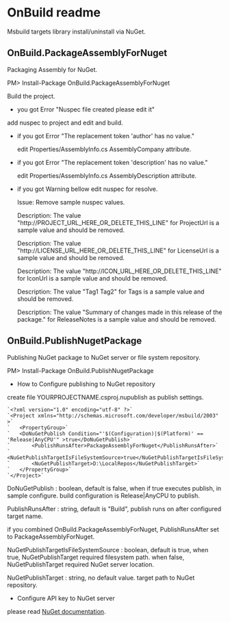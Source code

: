 # OnBuild readme

 Msbuild targets library install/uninstall via NuGet.

## OnBuild.PackageAssemblyForNuget

 Packaging Assembly for NuGet.

PM> Install-Package OnBuild.PackageAssemblyForNuget 

Build the project.

+ you got Error "Nuspec file created please edit it"

 add nuspec to project and edit and build.

+ if you got Error "The replacement token 'author' has no value."

  edit Properties/AssemblyInfo.cs AssemblyCompany attribute.

+ if you got Error "The replacement token 'description' has no value."

  edit Properties/AssemblyInfo.cs AssemblyDescription attribute.

+ if you got Warning bellow edit nuspec for resolve.

  Issue: Remove sample nuspec values.

  Description: The value "http://PROJECT_URL_HERE_OR_DELETE_THIS_LINE" for ProjectUrl is a sample value and should be removed.

  Description: The value "http://LICENSE_URL_HERE_OR_DELETE_THIS_LINE" for LicenseUrl is a sample value and should be removed.

  Description: The value "http://ICON_URL_HERE_OR_DELETE_THIS_LINE" for IconUrl is a sample value and should be removed.	

  Description: The value "Tag1 Tag2" for Tags is a sample value and should be removed.

  Description: The value "Summary of changes made in this release of the package." for ReleaseNotes is a sample value and should be removed.


## OnBuild.PublishNugetPackage

 Publishing NuGet package to NuGet server or file system repository.

PM> Install-Package OnBuild.PublishNugetPackage

- How to Configure publishing to NuGet repository

 create file YOURPROJECTNAME.csproj.nupublish as publish settings.

	`<?xml version="1.0" encoding="utf-8" ?>`
	`<Project xmlns="http://schemas.microsoft.com/developer/msbuild/2003" >`
	`	<PropertyGroup>`
	`	<DoNuGetPublish Condition="'$(Configuration)|$(Platform)' == 'Release|AnyCPU'" >true</DoNuGetPublish>`
	`		<PublishRunsAfter>PackageAssemblyForNuget</PublishRunsAfter>`
	`		<NuGetPublishTargetIsFileSystemSource>true</NuGetPublishTargetIsFileSystemSource>`
	`		<NuGetPublishTarget>D:\LocalRepos</NuGetPublishTarget>`
	`	</PropertyGroup>`
	`</Project>`

DoNuGetPublish : boolean, default is false, when if true executes publish,
  in sample configure. build configuration is Release|AnyCPU to publish.

PublishRunsAfter : string, default is "Build", publish runs on after configured target name.

  if you combined OnBuild.PackageAssemblyForNuget,
   PublishRunsAfter set to PackageAssemblyForNuget.

NuGetPublishTargetIsFileSystemSource : boolean, default is true, 
 when true, NuGetPublishTarget required filesystem path.
 when false, NuGetPublishTarget required NuGet server location.

NuGetPublishTarget : string, no default value.
 target path to NuGet repository.


- Configure API key to NuGet server

 please read [NuGet documentation](http://docs.nuget.org/docs/creating-packages/creating-and-publishing-a-package#api-key).

 

